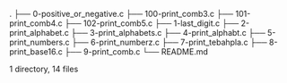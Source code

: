 .
├── 0-positive_or_negative.c
├── 100-print_comb3.c
├── 101-print_comb4.c
├── 102-print_comb5.c
├── 1-last_digit.c
├── 2-print_alphabet.c
├── 3-print_alphabets.c
├── 4-print_alphabt.c
├── 5-print_numbers.c
├── 6-print_numberz.c
├── 7-print_tebahpla.c
├── 8-print_base16.c
├── 9-print_comb.c
└── README.md

1 directory, 14 files
